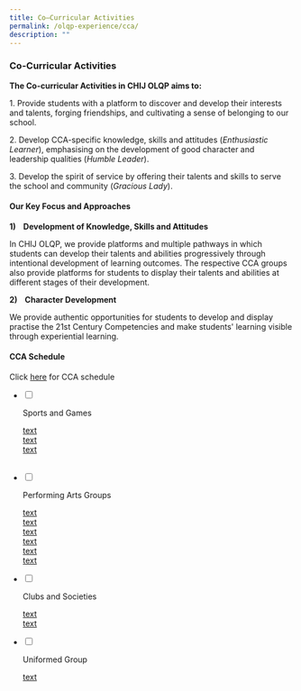 ```yaml
---
title: Co–Curricular Activities
permalink: /olqp-experience/cca/
description: ""
---
```

### Co-Curricular Activities

**The Co-curricular Activities in CHIJ OLQP aims to:**

1\.  Provide students with a platform to discover and develop their interests and talents, forging friendships, and cultivating a sense of belonging to our school.

2\.  Develop CCA-specific knowledge, skills and attitudes (_Enthusiastic Learner_), emphasising on the development of good character and leadership qualities (_Humble Leader_).

3\.  Develop the spirit of service by offering their talents and skills to serve the school and community (_Gracious Lady_).

  

#### Our Key Focus and Approaches

  

**1)    Development of Knowledge, Skills and Attitudes**

  

In CHIJ OLQP, we provide platforms and multiple pathways in which students can develop their talents and abilities progressively through intentional development of learning outcomes. The respective CCA groups also provide platforms for students to display their talents and abilities at different stages of their development.

  

**2)    Character Development**

  

We provide authentic opportunities for students to develop and display practise the 21st Century Competencies and make students' learning visible through experiential learning.

  

#### CCA Schedule

Click [here](/files/CCA%20Schedule%202023_updated.pdf) for CCA schedule


<ul class="jekyllcodex_accordion">

<li>

<input type="checkbox" id="accordion1">

<label for="accordion1">Sports and Games</label>

<div>

<p><a href="link">text</a><br>
<a href="link">text</a><br>
<a href="link">text</a><br>	</p>

</div>

</li>  

<li>

<input type="checkbox" id="accordion2">

<label for="accordion2">Performing Arts Groups</label>

<div>

<p><a href="link">text</a><br>
<a href="link">text</a><br>
<a href="link">text</a><br>	
<a href="link">text</a><br>
<a href="link">text</a><br>
<a href="link">text</a><br>		</p>

</div>

</li>
<li>

<input type="checkbox" id="accordion3">

<label for="accordion3">Clubs and Societies</label>

<div>

<p>
<a href="link">text</a><br>
<a href="link">text</a>
	
</p>

</div>

</li>

<li>

<input type="checkbox" id="accordion4">

<label for="accordion4">Uniformed Group</label>

<div>

<p>
<a href="link">text</a>
	
</p>

</div>

</li>

</ul>
